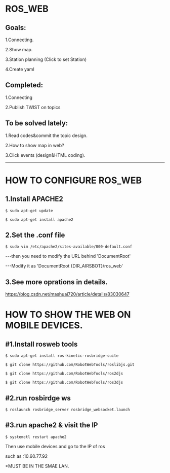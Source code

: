 # ROS_WEB

## Goals:

1.Connecting.

2.Show map.

3.Station planning (Click to set Station)

4.Create yaml

## Completed:

1.Connecting

2.Publish TWIST on topics

## To be solved lately:

1.Read codes&commit the topic design.

2.How to show map in web?

3.Click events (design&HTML coding).

---------------------------------------------------------------------------------------------------------

# HOW TO CONFIGURE ROS_WEB

## 1.Install APACHE2

`$ sudo apt-get update`

`$ sudo apt-get install apache2`

## 2.Set the .conf file

`$ sudo vim /etc/apache2/sites-available/000-default.conf`

---then you need to modify the URL behind 'DocumentRoot'

---Modify it as 'DocumentRoot {DIR_AIRSBOT}/ros_web'

## 3.See more oprations in details.

 https://blog.csdn.net/mashuai720/article/details/83030647

# HOW TO SHOW THE WEB ON MOBILE DEVICES.

## #1.Install rosweb tools

`$ sudo apt-get install ros-kinetic-rosbridge-suite`

`$ git clone https://github.com/RobotWebTools/roslibjs.git`

`$ git clone https://github.com/RobotWebTools/ros2djs`

`$ git clone https://github.com/RobotWebTools/ros3djs`

## #2.run rosbirdge ws

`$ roslaunch rosbridge_server rosbridge_websocket.launch`

## #3.run apache2 & visit the IP

`$ systemctl restart apache2`

Then use mobile devices and go to the IP of ros

such as :10.60.77.92

*MUST BE IN THE SMAE LAN.

